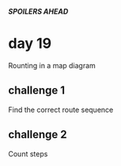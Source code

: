 ***SPOILERS AHEAD***

# day 19

Rounting in a map diagram

## challenge 1

Find the correct route sequence

## challenge 2

Count steps
